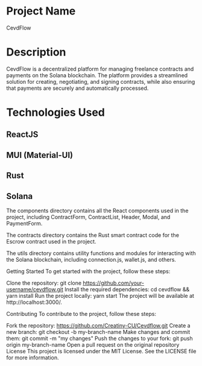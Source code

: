 # Project Name
CevdFlow

# Description
CevdFlow is a decentralized platform for managing freelance contracts and payments on the Solana blockchain. The platform provides a streamlined solution for creating, negotiating, and signing contracts, while also ensuring that payments are securely and automatically processed.

# Technologies Used
## ReactJS
## MUI (Material-UI)
## Rust
## Solana

The components directory contains all the React components used in the project, including ContractForm, ContractList, Header, Modal, and PaymentForm.

The contracts directory contains the Rust smart contract code for the Escrow contract used in the project.

The utils directory contains utility functions and modules for interacting with the Solana blockchain, including connection.js, wallet.js, and others.

Getting Started
To get started with the project, follow these steps:

Clone the repository: git clone https://github.com/your-username/cevdflow.git
Install the required dependencies: cd cevdflow && yarn install
Run the project locally: yarn start
The project will be available at http://localhost:3000/.

Contributing
To contribute to the project, follow these steps:

Fork the repository: https://github.com/Creatiny-CU/Cevdflow.git
Create a new branch: git checkout -b my-branch-name
Make changes and commit them: git commit -m "my changes"
Push the changes to your fork: git push origin my-branch-name
Open a pull request on the original repository
License
This project is licensed under the MIT License. See the LICENSE file for more information.
